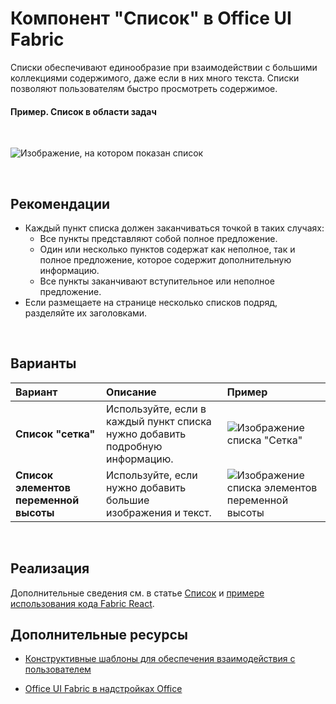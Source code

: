 # <a name="list-component-in-office-ui-fabric"></a>Компонент "Список" в Office UI Fabric

Списки обеспечивают единообразие при взаимодействии с большими коллекциями содержимого, даже если в них много текста. Списки позволяют пользователям быстро просмотреть содержимое. 
  
#### <a name="example-list-in-a-task-pane"></a>Пример. Список в области задач

<br/>

![Изображение, на котором показан список](../../images/overview_withApp_list.png)

<br/>

## <a name="best-practices"></a>Рекомендации

- Каждый пункт списка должен заканчиваться точкой в таких случаях:
  - Все пункты представляют собой полное предложение.
  - Один или несколько пунктов содержат как неполное, так и полное предложение, которое содержит дополнительную информацию.
  - Все пункты заканчивают вступительное или неполное предложение.
- Если размещаете на странице несколько списков подряд, разделяйте их заголовками.

<br/>

## <a name="variants"></a>Варианты

|**Вариант**|**Описание**|**Пример**|
|:------------|:--------------|:----------|
|**Список "сетка"**|Используйте, если в каждый пункт списка нужно добавить подробную информацию.|![Изображение списка "Сетка"](../../images/list.png)<br/>|
|**Список элементов переменной высоты**|Используйте, если нужно добавить большие изображения и текст.|![Изображение списка элементов переменной высоты](../../images/listGrid.png)<br/>|

<br/>

## <a name="implementation"></a>Реализация

Дополнительные сведения см. в статье [Список](https://dev.office.com/fabric#/components/list) и [примере использования кода Fabric React](https://github.com/OfficeDev/Word-Add-in-GettingStartedFabricReact).

## <a name="additional-resources"></a>Дополнительные ресурсы

- [Конструктивные шаблоны для обеспечения взаимодействия с пользователем](https://github.com/OfficeDev/Office-Add-in-UX-Design-Patterns-Code)

- [Office UI Fabric в надстройках Office](office-ui-fabric.md)
